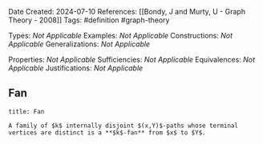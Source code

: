 Date Created: 2024-07-10
References: [[Bondy, J and Murty, U - Graph Theory - 2008]]
Tags: #definition #graph-theory 

Types: <i>Not Applicable</i>
Examples: <i>Not Applicable</i>
Constructions: <i>Not Applicable</i>
Generalizations: <i>Not Applicable</i>

Properties: <i>Not Applicable</i>
Sufficiencies: <i>Not Applicable</i>
Equivalences: <i>Not Applicable</i>
Justifications: <i>Not Applicable</i>

## Fan

```ad-definition
title: Fan

A family of $k$ internally disjoint $(x,Y)$-paths whose terminal vertices are distinct is a **$k$-fan** from $x$ to $Y$.

```
